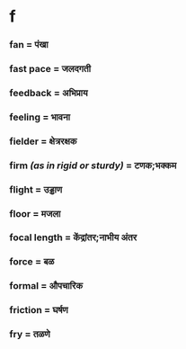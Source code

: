 # f

### fan = पंखा

### fast pace = जलदगती

### feedback = अभिप्राय

### feeling = भावना

### fielder = क्षेत्ररक्षक

### firm *(as in rigid or sturdy)* = टणक;भक्कम

### flight = उड्डाण

### floor = मजला

### focal length = केंद्रांतर;नाभीय अंतर

### force = बळ

### formal = औपचारिक

### friction = घर्षण

### fry = तळणे

